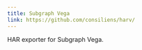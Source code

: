```yaml
---
title: Subgraph Vega
link: https://github.com/consiliens/harv/
---
```


HAR exporter for Subgraph Vega.
